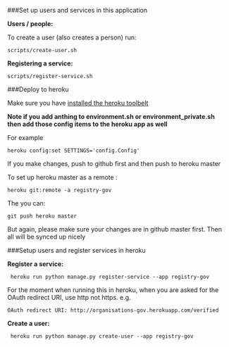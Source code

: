 ###Set up users and services in this application

**Users / people:**

To create a user (also creates a person) run:

```
scripts/create-user.sh
```

**Registering a service:**

```
scripts/register-service.sh
```

###Deploy to heroku

Make sure you have [installed the heroku toolbelt](https://toolbelt.heroku.com/)

**Note if you add anthing to environment.sh or environment_private.sh then add those config items to the heroku app as well**

For example
```
heroku config:set SETTINGS='config.Config'

```

If you make changes, push to github first and then push to heroku master

To set up heroku master as a remote :

```
heroku git:remote -a registry-gov
```

The you can:

```
git push heroku master
```

But again, please make sure your changes are in github master first. Then all will be synced up nicely

###Setup users and register services in heroku


**Register a service:**
```
 heroku run python manage.py register-service --app registry-gov
```

For the moment when running this in heroku, when you are asked for the OAuth redirect URI, use http not https. e.g.

```
OAuth redirect URI: http://organisations-gov.herokuapp.com/verified
```

**Create a user:**
```
 heroku run python manage.py create-user --app registry-gov
```

